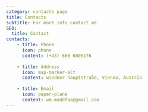 ```yaml
---
category: contacts page
title: Contacts
subtitle: For more info contact me
SEO:
  title: Contact
contacts: 
    - title: Phone
      icon: phone
      content: (+43) 660 6805176
    
    - title: Address
      icon: map-marker-alt
      content: wiedner hauptstraße, Vienna, Austria
    
    - title: Email
      icon: paper-plane
      content: wm.maddfaa@gmail.com
---
```

